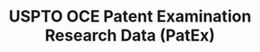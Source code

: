 ---
layout: default
bigquery: https://console.cloud.google.com/bigquery?p=patents-public-data&d=uspto_oce_pair&page=dataset
citation: 'Graham, S. Marco, A., and Miller, A. (2015). “The USPTO Patent Examination
  Research Dataset: A Window on the Process of Patent Examination.”'
contributors: Graham, S. Marco, A., Miller, A.
cost: None
description: The latest version of PatEx (referred to below as the 2020 release) contains
  detailed information on nearly 11.9 million publicly-viewable provisional and non-provisional
  patent applications to the USPTO and over 4.6 million Patent Cooperation Treaty
  (PCT) applications. It is based on data that OCE downloaded from the Patent Examination
  Data System (PEDS) in April, 2021. The PEDS data are sourced from Public PAIR. The
  first time that OCE used PEDS as the basis of PatEx was for the 2019 release. We
  took the PEDS data and organized it into the familiar PatEx data files, which are
  based on the organization of the Public PAIR portal. The data files include information
  on each application’s characteristics, prosecution history, continuation history,
  claims of foreign priority, patent term adjustment history, publication history,
  and correspondence address information.
documentation: 'For the 2019 and later releases, new technical documentation is available
  https://www.uspto.gov/sites/default/files/documents/PatEx-2019-Technical-Doc.pdf


  A document describing the 2014-2017 data sets is available and can be cited as:
  Graham, Stuart J.H. and Marco, Alan C. and Miller, Richard, The USPTO Patent Examination
  Research Dataset: A Window on the Process of Patent Examination (November 30, 2015).
  Available at SSRN: https://ssrn.com/abstract=2702637.'
last_edit: Mon, 04 Apr 2022 19:06:22 GMT
location: https://www.uspto.gov/ip-policy/economic-research/research-datasets/patent-examination-research-dataset-public-pair
maintained_by: EconomicsData@uspto.gov
related_publications: https://ssrn.com/abstract=29956744, https://ssrn.com/abstract=2702637
schema_fields: '[''abandon_date'', ''inventor_name_first'', ''atty_docket_number'',
  ''correspondence_street_line_1'', ''patent_issue_date'', ''uspc_class'', ''correspondence_name_line_1'',
  ''child_application_number'', ''small_entity_indicator'', ''examiner_id'', ''examiner_name_last'',
  ''recorded_date'', ''customer_number'', ''inventor_region_code'', ''filing_date'',
  ''inventor_name_last'', ''wipo_pub_date'', ''invention_title'', ''application_type'',
  ''child_filing_date'', ''continuation_type'', ''correspondence_region_code'', ''event_code'',
  ''foreign_parent_date'', ''aia_first_to_file'', ''inventor_name_middle'', ''correspondence_country_code'',
  ''parent_application_number'', ''status_code'', ''application_number'', ''examiner_art_unit'',
  ''parent_country'', ''foreign_parent_id'', ''correspondence_country_name'', ''inventor_address_type'',
  ''parent_filing_date'', ''status_description'', ''sequence_number'', ''file_location_date'',
  ''earliest_pgpub_date'', ''inventor_country_name'', ''examiner_name_first'', ''inventor_rank'',
  ''correspondence_name_line_2'', ''correspondence_postal_code'', ''correspondence_region_name'',
  ''appl_status_code'', ''inventor_country_code'', ''correspondence_street_line_2'',
  ''earliest_pgpub_number'', ''correspondence_city'', ''disposal_type'', ''application_number_pair'',
  ''uspc_subclass'', ''wipo_pub_number'', ''file_location'', ''event_description'',
  ''invention_subject_matter'', ''confirm_number'', ''examiner_name_middle'', ''patent_number'',
  ''parent_country_code'', ''appl_status_date'']'
shortname: patex
tags:
- patents
- legal
- history
terms_of_use: 'USPTO’s online databases are not designed or intended to be a source
  for bulk downloads of USPTO data when accessed through the website’s interfaces.
  Individuals, companies, IP addresses, or blocks of IP addresses who, in effect,
  deny or decrease service by generating unusually high numbers of database accesses
  (searches, pages, or hits), whether generated manually or in an automated fashion,
  may be denied access to USPTO servers without notice.


  Bulk data products may be separately obtained from the USPTO, either for free or
  at the cost of dissemination. For details, see information on Electronic Bulk Data
  Products: https://www.uspto.gov/learning-and-resources/electronic-bulk-data-products'
title: USPTO OCE Patent Examination Research Data (PatEx)
uuid: 4342caa7-23af-420c-b2f6-6088f133df6a
---